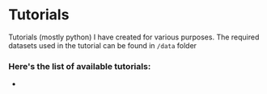 # Tutorials
Tutorials (mostly python) I have created for various purposes. The required datasets used in the tutorial can be found in `/data` folder
### Here's the list of available tutorials:
-
